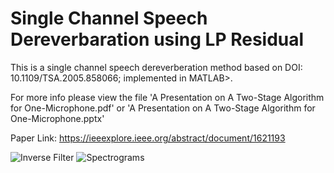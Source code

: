 # Single Channel Speech Dereverbaration using LP Residual
This is a single channel speech dereverberation method based on DOI: 10.1109/TSA.2005.858066; implemented in MATLAB>.

For more info please view the file 'A Presentation on A Two-Stage Algorithm for One-Microphone.pdf' or 'A Presentation on A Two-Stage Algorithm for One-Microphone.pptx'

Paper Link: https://ieeexplore.ieee.org/abstract/document/1621193

![Inverse Filter](https://i.imgur.com/undefined.png)
![Spectrograms](https://i.imgur.com/kN3XB6L.png)
